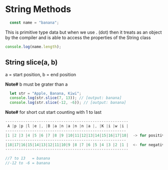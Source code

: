 # String Methods

```javascript
  const name = "banana"; 
```

This is primitive type data but when we use . (dot) then it treats as an 
object by the compiler and is able to access the properties of the String class

```javascript
console.log(name.length);
```

## String slice(a, b)
a = start position, b = end position

**Note#** b must be grater than a

```javascript
  let str = "Apple, Banana, Kiwi"; 
  console.log(str.slice(7, 13)); // [output: banana]
  console.log(str.slice(-12, -6)); // [output: banana]
```

**Note#** for short cut start counting with 1 to last

```javascript
-------------------------------------------------------
 A |p |p |l |e |, |B |a |n |a |n |n |a |, |K |i |w |i |
------------------------------------------------------
|1 |2 |3 |4 |5 |6 |7 |8 |9 |10|11|12|13|14|15|16|17|18|  -> for positive
------------------------------------------------------
|18|17|16|15|14|13|12|11|10|9 |8 |7 |6 |5 |4 |3 |2 |1 |  <- for negative
-------------------------------------------------------

//7 to 13   = banana
//-12 to -6 = banana
```
